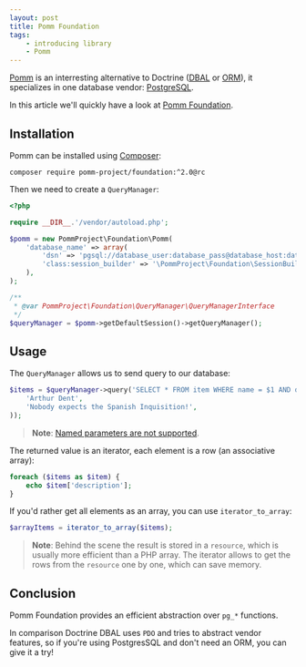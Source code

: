 ```yaml
---
layout: post
title: Pomm Foundation
tags:
    - introducing library
    - Pomm
---
```


[Pomm](http://www.pomm-project.org/) is an interresting alternative to Doctrine
([DBAL](http://docs.doctrine-project.org/projects/doctrine-dbal/en/latest/reference/introduction.html)
or [ORM](http://docs.doctrine-project.org/projects/doctrine-orm/en/latest/tutorials/getting-started.html)), it specializes in one database vendor: [PostgreSQL](http://www.postgresql.org/docs/9.4/static/intro-whatis.html).

In this article we'll quickly have a look at [Pomm Foundation](https://github.com/pomm-project/Foundation#foundation).

## Installation

Pomm can be installed using [Composer](https://getcomposer.org/download/):

    composer require pomm-project/foundation:^2.0@rc

Then we need to create a `QueryManager`:

```php
<?php

require __DIR__.'/vendor/autoload.php';

$pomm = new PommProject\Foundation\Pomm(
    'database_name' => array(
        'dsn' => 'pgsql://database_user:database_pass@database_host:database_port/database_name',
        'class:session_builder' => '\PommProject\Foundation\SessionBuilder',
    ),
);

/**
 * @var PommProject\Foundation\QueryManager\QueryManagerInterface
 */
$queryManager = $pomm->getDefaultSession()->getQueryManager();
```

## Usage

The `QueryManager` allows us to send query to our database:

```php
$items = $queryManager->query('SELECT * FROM item WHERE name = $1 AND description = $2', array(
    'Arthur Dent',
    'Nobody expects the Spanish Inquisition!',
));
```

> **Note**: [Named parameters are not supported](https://twitter.com/mvrhov/status/573098943321653248).

The returned value is an iterator, each element is a row (an associative array):

```php
foreach ($items as $item) {
    echo $item['description'];
}
```

If you'd rather get all elements as an array, you can use `iterator_to_array`:

```php
$arrayItems = iterator_to_array($items);
```

> **Note**: Behind the scene the result is stored in a `resource`, which is usually more efficient than a PHP array.
> The iterator allows to get the rows from the `resource` one by one, which can save memory.

## Conclusion

Pomm Foundation provides an efficient abstraction over `pg_*` functions.

In comparison Doctrine DBAL uses `PDO` and tries to abstract vendor features,
so if you're using PostgresSQL and don't need an ORM, you can give it a try!
